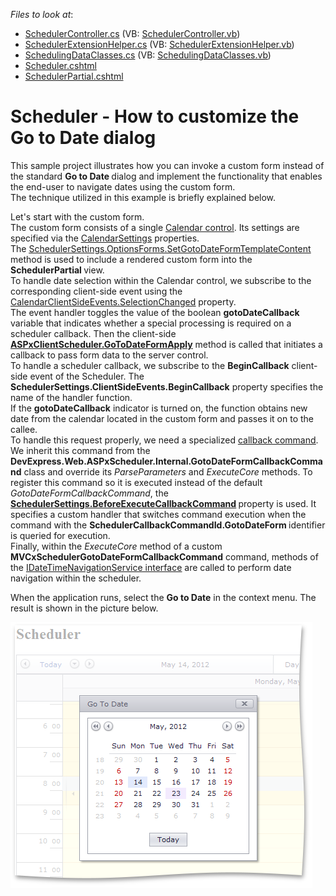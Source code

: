 <!-- default file list -->
*Files to look at*:

* [SchedulerController.cs](./CS/Scheduler.CustomizationGotoDateForm/Controller/SchedulerController.cs) (VB: [SchedulerController.vb](./VB/Scheduler.CustomizationGotoDateForm/Controller/SchedulerController.vb))
* [SchedulerExtensionHelper.cs](./CS/Scheduler.CustomizationGotoDateForm/ExtensionHelpers/SchedulerExtensionHelper.cs) (VB: [SchedulerExtensionHelper.vb](./VB/Scheduler.CustomizationGotoDateForm/ExtensionHelpers/SchedulerExtensionHelper.vb))
* [SchedulingDataClasses.cs](./CS/Scheduler.CustomizationGotoDateForm/Models/SchedulingDataClasses.cs) (VB: [SchedulingDataClasses.vb](./VB/Scheduler.CustomizationGotoDateForm/Models/SchedulingDataClasses.vb))
* [Scheduler.cshtml](./CS/Scheduler.CustomizationGotoDateForm/Views/Scheduler/Scheduler.cshtml)
* [SchedulerPartial.cshtml](./CS/Scheduler.CustomizationGotoDateForm/Views/Scheduler/SchedulerPartial.cshtml)
<!-- default file list end -->
# Scheduler - How to customize the Go to Date dialog


<p>This sample project illustrates how you can invoke a custom form instead of the standard <strong>Go to Date </strong>dialog and implement the functionality that enables the end-user to navigate dates using the custom form.<br />
The technique utilized in this example is briefly explained below.</p><p>Let's start with the custom form.<br />
The custom form consists of a single <a href="http://documentation.devexpress.com/#AspNet/CustomDocument9013"><u>Calendar control</u></a>. Its settings are specified via the <a href="http://documentation.devexpress.com/#AspNet/clsDevExpressWebMvcCalendarSettingstopic"><u>CalendarSettings</u></a> properties. <br />
The <a href="http://documentation.devexpress.com/#AspNet/DevExpressWebMvcMVCxSchedulerOptionsForms_SetGotoDateFormTemplateContenttopic2215"><u>SchedulerSettings.OptionsForms.SetGotoDateFormTemplateContent</u></a> method is used to include a rendered custom form into the <strong>SchedulerPartial </strong>view.<br />
To handle date selection within the Calendar control, we subscribe to the corresponding client-side event using the <a href="http://documentation.devexpress.com/#AspNet/DevExpressWebASPxEditorsCalendarClientSideEvents_SelectionChangedtopic"><u>CalendarClientSideEvents.SelectionChanged</u></a> property.<br />
The event handler toggles the value of the boolean <strong>gotoDateCallback </strong>variable that indicates whether a special processing is required on a scheduler callback. Then the client-side <a href="http://documentation.devexpress.com/#AspNet/DevExpressWebASPxSchedulerScriptsASPxClientScheduler_GoToDateFormApplytopic"><strong><u>ASPxClientScheduler.GoToDateFormApply</u></strong></a> method is called that initiates a callback to pass form data to the server control.<br />
To handle a scheduler callback, we subscribe to the <strong>BeginCallback</strong> client-side event of the Scheduler. The <strong>SchedulerSettings.ClientSideEvents.BeginCallback</strong> property specifies the name of the handler function.<br />
If the <strong>gotoDateCallback</strong> indicator is turned on, the function obtains new date from the calendar located in the custom form and passes it on to the callee. <br />
To handle this request properly, we need a specialized <a href="http://documentation.devexpress.com/#AspNet/CustomDocument5462"><u>callback command</u></a>. We inherit this command from the <strong>DevExpress.Web.ASPxScheduler.Internal.GotoDateFormCallbackCommand</strong> class and override its <i>ParseParameters </i>and <i>ExecuteCore </i>methods. To register this command so it is executed instead of the default <i>GotoDateFormCallbackCommand</i>, the <a href="http://documentation.devexpress.com/#AspNet/DevExpressWebMvcSchedulerSettings_BeforeExecuteCallbackCommandtopic"><strong><u>SchedulerSettings.BeforeExecuteCallbackCommand</u></strong></a><strong> </strong>property is used. It specifies a custom handler that switches command execution when the command with the <strong>SchedulerCallbackCommandId.GotoDateForm </strong>identifier is queried for execution.<br />
Finally, within the <i>ExecuteCore </i>method of a custom <strong>MVCxSchedulerGotoDateFormCallbackCommand</strong> command, methods of the <a href="http://documentation.devexpress.com/#CoreLibraries/clsDevExpressXtraSchedulerServicesIDateTimeNavigationServicetopic"><u>IDateTimeNavigationService interface</u></a> are called to perform date navigation within the scheduler.</p><p>When the application runs, select the <strong>Go to Date</strong> in the context menu. The result is shown in the picture below.</p><p><img src="https://raw.githubusercontent.com/DevExpress-Examples/scheduler-how-to-customize-the-go-to-date-dialog-e4015/12.1.4+/media/d7891d12-4c60-45e5-904b-c62fa5aca5e4.png"></p>

<br/>


